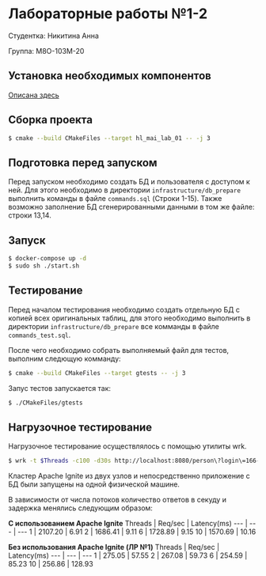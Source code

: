 # Лабораторные работы №1-2 #
Студентка: Никитина Анна

Группа: М8О-103М-20
## Установка необходимых компонентов ##
[Описана здесь](https://github.com/DVDemon/hl_mai_lab_01/blob/master/README.md)

## Сборка проекта ##
```bash
$ cmake --build CMakeFiles --target hl_mai_lab_01 -- -j 3 
```
## Подготовка перед запуском ##
Перед запуском необходимо создать БД и пользователя с доступом к ней. Для этого необходимо в директории `infrastructure/db_prepare` выполнить команды в файле `commands.sql` (Строки 1-15).
Также возможно заполнение БД сгенерированными данными в том же файле: строки 13,14.

## Запуск ##
```bash
$ docker-compose up -d
$ sudo sh ./start.sh
```
## Тестирование ##
Перед началом тестирования необходимо создать отдельную БД с копией всех оригинальных таблиц, для этого необходимо выполнить в директории `infrastructure/db_prepare` все комманды в файле `commands_test.sql`.

После чего необходимо собрать выполняемый файл для тестов, выполним следющую комманду:
```bash
$ cmake --build CMakeFiles --target gtests -- -j 3
```
Запус тестов запускается так:
```bash
$ ./CMakeFiles/gtests
```
## Нагрузочное тестирование ##
Нагрузочное тестирование осуществлялось с помощью утилиты wrk. 

```bash
$ wrk -t $Threads -c100 -d30s http://localhost:8080/person\?login\=166-06-8645
```

Кластер Apache Ignite из двух узлов и непосредственно приложение с БД были запущены на одной физической машине.  

В зависимости от числа потоков количество ответов в секуду и задержка менялись следующим образом:

**С использованием Apache Ignite**
Threads | Req/sec | Latency(ms)
--- | --- | ---
1 | 2107.20 | 6.91
2 | 1686.41 | 9.11
6 | 1728.89 | 9.15
10 | 1570.69 | 10.16

**Без использования Apache Ignite (ЛР №1)**
Threads | Req/sec | Latency(ms)
--- | --- | ---
1 | 275.05 | 57.55
2 | 267.08 | 59.73
6 | 254.59 | 85.23
10 | 256.86 | 128.93
